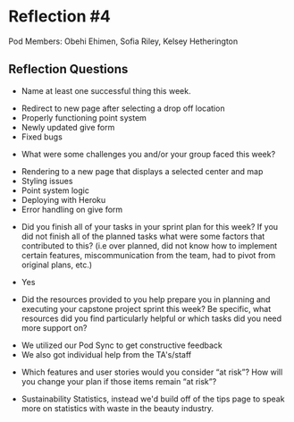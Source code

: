 # Reflection #4

Pod Members: Obehi Ehimen, Sofia Riley, Kelsey Hetherington

## Reflection Questions

* Name at least one successful thing this week.

 - Redirect to new page after selecting a drop off location
 - Properly functioning point system
 - Newly updated give form
 - Fixed bugs

* What were some challenges you and/or your group faced this week?

 - Rendering to a new page that displays a selected center and map
 - Styling issues
 - Point system logic
 - Deploying with Heroku
 - Error handling on give form 

* Did you finish all of your tasks in your sprint plan for this week? If you did not finish all of the planned tasks what were some factors that contributed to this?  (i.e over planned, did not know how to implement certain features, miscommunication from the team, had to pivot from original plans, etc.)

- Yes 

* Did the resources provided to you help prepare you in planning and executing your capstone project sprint this week? Be specific, what resources did you find particularly helpful or which tasks did you need more support on?

 - We utilized our Pod Sync to get constructive feedback 
 - We also got individual help from the TA's/staff 

* Which features and user stories would you consider “at risk”? How will you change your plan if those items remain “at risk”?

 - Sustainability Statistics, instead we'd build off of the tips page to speak more on statistics with waste in the beauty industry. 
